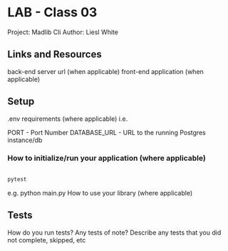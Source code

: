 # LAB - Class 03
Project: Madlib Cli
Author: Liesl White

## Links and Resources
back-end server url (when applicable)
front-end application (when applicable)

## Setup
.env requirements (where applicable)
i.e.

PORT - Port Number
DATABASE_URL - URL to the running Postgres instance/db

### How to initialize/run your application (where applicable)  

```python

pytest

```

e.g. python main.py
How to use your library (where applicable)

## Tests
How do you run tests?
Any tests of note?
Describe any tests that you did not complete, skipped, etc  
